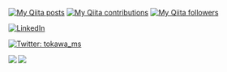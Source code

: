 [![My Qiita posts](https://qiita-badge.apiapi.app/s/tokawa-ms/posts.svg)](http://qiita.com/tokawa-ms) [![My Qiita contributions](https://qiita-badge.apiapi.app/s/tokawa-ms/contributions.svg)](http://qiita.com/tokawa-ms) [![My Qiita followers](https://qiita-badge.apiapi.app/s/tokawa-ms/followers.svg)](http://qiita.com/tokawa-ms)

[![LinkedIn](https://img.shields.io/badge/-takashiokawa-blue?style=flat-square&logo=Linkedin&logoColor=white&link=https://www.linkedin.com/in/takashiokawa/)](https://www.linkedin.com/in/takashiokawa/)

<p>
  <a href="https://twitter.com/tokawa_ms" target="_blank">
    <img alt="Twitter: tokawa_ms" src="https://img.shields.io/twitter/follow/tokawa_ms.svg?style=social" />
  </a>
</p>

<a href="https://github.com/anuraghazra/github-readme-stats">
  <img align="left" src="https://github-readme-stats.vercel.app/api?username=tokawa-ms&show_icons=true&theme=cobalt" />
</a>
<a href="https://github.com/anuraghazra/github-readme-stats">
  <img align="left" src="https://github-readme-stats.vercel.app/api/top-langs/?username=tokawa-ms&theme=cobalt" />
</a>

<!---
tokawa-ms/tokawa-ms is a ✨ special ✨ repository because its `README.md` (this file) appears on your GitHub profile.
You can click the Preview link to take a look at your changes.
--->
